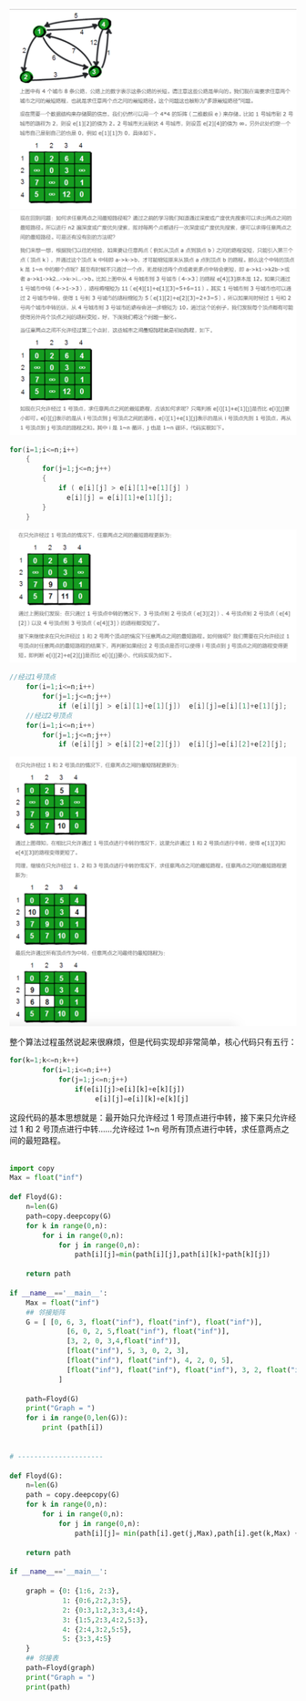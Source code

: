 ![Screen Shot 2018-10-15 at 15.02.01.png](resources/6BE2277F71E7F15379019053735EB3E8.png)
![Screen Shot 2018-10-15 at 15.02.12.png](resources/B4DC349A931B6A3944A039F1F24F8C71.png)

```C
for(i=1;i<=n;i++)
    {
        for(j=1;j<=n;j++)
        {
            if ( e[i][j] > e[i][1]+e[1][j] )
              e[i][j] = e[i][1]+e[1][j];
        }
    }
```

![Screen Shot 2018-10-15 at 15.03.22.png](resources/F07A29ACD9FE7F8BB0604C1B18384E67.png)
```C
//经过1号顶点
    for(i=1;i<=n;i++)
        for(j=1;j<=n;j++)
            if (e[i][j] > e[i][1]+e[1][j])  e[i][j]=e[i][1]+e[1][j];
    //经过2号顶点
    for(i=1;i<=n;i++)
        for(j=1;j<=n;j++)
            if (e[i][j] > e[i][2]+e[2][j])  e[i][j]=e[i][2]+e[2][j];
```

![Screen Shot 2018-10-15 at 15.03.55.png](resources/347A37E4614BA6B12CE73FEA4BD63550.png)


整个算法过程虽然说起来很麻烦，但是代码实现却非常简单，核心代码只有五行：
```Python
for(k=1;k<=n;k++)
        for(i=1;i<=n;i++)
            for(j=1;j<=n;j++)
                if(e[i][j]>e[i][k]+e[k][j])
                     e[i][j]=e[i][k]+e[k][j]
```

这段代码的基本思想就是：最开始只允许经过 1 号顶点进行中转，接下来只允许经过 1 和 2 号顶点进行中转……允许经过 1~n 号所有顶点进行中转，求任意两点之间的最短路程。


```Python

import copy
Max = float("inf")

def Floyd(G):
    n=len(G)
    path=copy.deepcopy(G)
    for k in range(0,n):
        for i in range(0,n):
            for j in range(0,n):
                path[i][j]=min(path[i][j],path[i][k]+path[k][j])

    return path

if __name__=='__main__':
    Max = float("inf")
    ## 邻接矩阵
    G = [ [0, 6, 3, float("inf"), float("inf"), float("inf")],
              [6, 0, 2, 5,float("inf"), float("inf")],
              [3, 2, 0, 3,4,float("inf")],
              [float("inf"), 5, 3, 0, 2, 3],
              [float("inf"), float("inf"), 4, 2, 0, 5],
              [float("inf"), float("inf"), float("inf"), 3, 2, float("inf")]
            ]

    path=Floyd(G)
    print("Graph = ")
    for i in range(0,len(G)):
        print (path[i])


# ---------------------

def Floyd(G):
    n=len(G)
    path = copy.deepcopy(G)
    for k in range(0,n):
        for i in range(0,n):
            for j in range(0,n):
                path[i][j]= min(path[i].get(j,Max),path[i].get(k,Max) + path[k].get(j,Max))

    return path

if __name__=='__main__':
    
    graph = {0: {1:6, 2:3}, 
             1: {0:6,2:2,3:5},
             2: {0:3,1:2,3:3,4:4},
             3: {1:5,2:3,4:2,5:3}, 
             4: {2:4,3:2,5:5}, 
             5: {3:3,4:5}
    }
    ## 邻接表
    path=Floyd(graph)
    print("Graph = ")
    print(path)
```